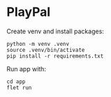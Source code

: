 # PlayPal

Create venv and install packages:
```
python -m venv .venv
source .venv/bin/activate
pip install -r requirements.txt
```

Run app with:
```
cd app
flet run
```